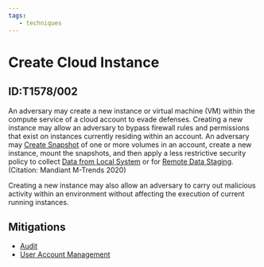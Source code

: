 ```yaml
---
tags:
   - techniques
---
```

# Create Cloud Instance
## ID:T1578/002
An adversary may create a new instance or virtual machine (VM) within the compute service of a cloud account to evade defenses. Creating a new instance may allow an adversary to bypass firewall rules and permissions that exist on instances currently residing within an account. An adversary may [Create Snapshot](techniques/T1578/001) of one or more volumes in an account, create a new instance, mount the snapshots, and then apply a less restrictive security policy to collect [Data from Local System](techniques/T1005) or for [Remote Data Staging](techniques/T1074/002).(Citation: Mandiant M-Trends 2020)

Creating a new instance may also allow an adversary to carry out malicious activity within an environment without affecting the execution of current running instances.
## Mitigations
* [Audit](mitigations/M1047)
* [User Account Management](mitigations/M1018)
